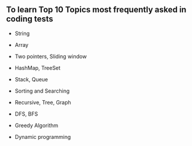 ## To learn Top 10 Topics most frequently asked in coding tests

- String

- Array

- Two pointers, Sliding window

- HashMap, TreeSet

- Stack, Queue

- Sorting and Searching

- Recursive, Tree, Graph

- DFS, BFS

- Greedy Algorithm

- Dynamic programming
